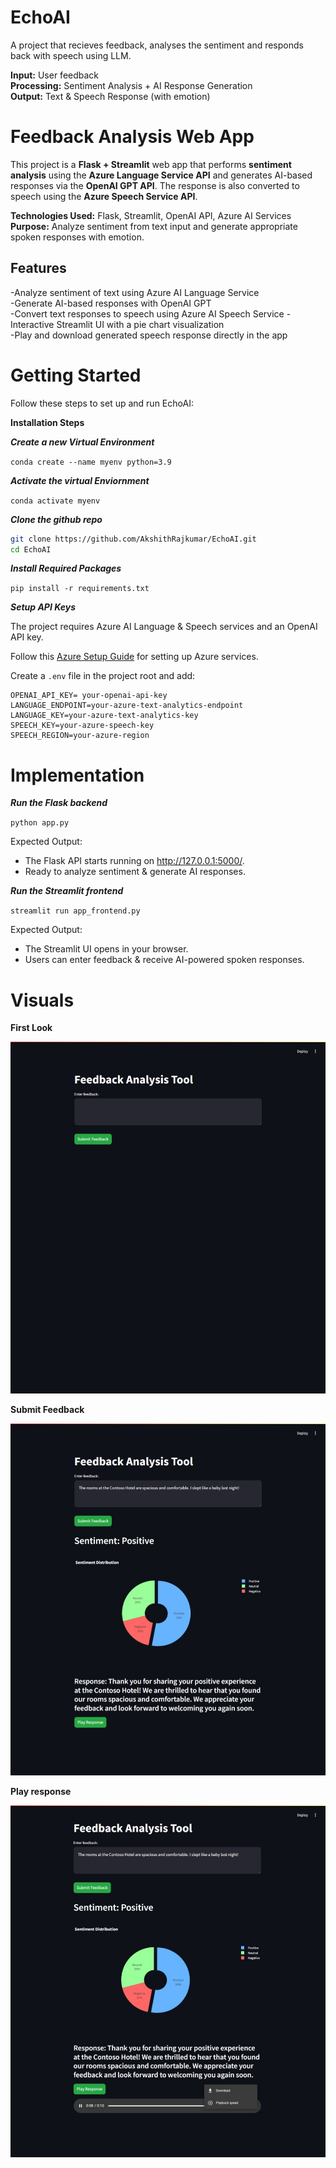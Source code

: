 # EchoAI
 A project that recieves feedback, analyses the sentiment and responds back with speech using LLM.  

**Input:** User feedback  
**Processing:** Sentiment Analysis + AI Response Generation  
**Output:** Text & Speech Response (with emotion)  

# Feedback Analysis Web App

This project is a **Flask + Streamlit** web app that performs **sentiment analysis** using the **Azure Language Service API** and generates AI-based responses via the **OpenAI GPT API**. The response is also converted to speech using the **Azure Speech Service API**. 

**Technologies Used:** Flask, Streamlit, OpenAI API, Azure AI Services  
**Purpose:** Analyze sentiment from text input and generate appropriate spoken responses with emotion.

## Features 
-Analyze sentiment of text using Azure AI Language Service  
-Generate AI-based responses with OpenAI GPT  
-Convert text responses to speech using Azure AI Speech Service 
-Interactive Streamlit UI with a pie chart visualization  
-Play and download generated speech response directly in the app  

# Getting Started

Follow these steps to set up and run EchoAI:

**Installation Steps**

***Create a new Virtual Environment***

`conda create --name myenv python=3.9`

***Activate the virtual Enviornment***

`conda activate myenv`

***Clone the github repo***


```bash
git clone https://github.com/AkshithRajkumar/EchoAI.git
cd EchoAI
```

***Install Required Packages***

`pip install -r requirements.txt`

***Setup API Keys***

The project requires Azure AI Language & Speech services and an OpenAI API key.

Follow this [Azure Setup Guide](https://www.youtube.com/watch?v=anu8kPVt5PA) for setting up Azure services.

Create a `.env` file in the project root and add:

```
OPENAI_API_KEY= your-openai-api-key  
LANGUAGE_ENDPOINT=your-azure-text-analytics-endpoint  
LANGUAGE_KEY=your-azure-text-analytics-key  
SPEECH_KEY=your-azure-speech-key  
SPEECH_REGION=your-azure-region  
```

# Implementation

***Run the Flask backend***

`python app.py`

Expected Output:

* The Flask API starts running on http://127.0.0.1:5000/.   
* Ready to analyze sentiment & generate AI responses.  

***Run the Streamlit frontend***

`streamlit run app_frontend.py`

Expected Output:

* The Streamlit UI opens in your browser.  
* Users can enter feedback & receive AI-powered spoken responses.  

# Visuals

**First Look**

![Feedback Analysis UI - Streamlit](https://github.com/AkshithRajkumar/EchoAI/blob/main/screenshots/echoai_form1.jpeg)

**Submit Feedback**

![Sentiment Analysis](https://github.com/AkshithRajkumar/EchoAI/blob/main/screenshots/echoai_response.jpeg)

**Play response**

![Reponse Audio](https://github.com/AkshithRajkumar/EchoAI/blob/main/screenshots/echoai_response_audio.jpeg)





